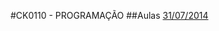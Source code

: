 #CK0110 - PROGRAMAÇÃO
##Aulas
[31/07/2014](https://github.com/vinimdocarmo/CK0110/tree/master/31-07-2014)
